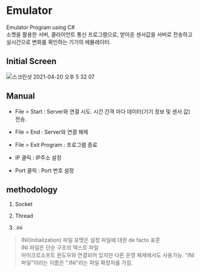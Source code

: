 # Emulator
Emulator Program using C#  
소켓을 활용한 서버, 클라이언트 통신 프로그램으로, 받아온 센서값을 서버로 전송하고 실시간으로 변화를 확인하는 기기의 에뮬레이터.

## Initial Screen   
![스크린샷 2021-04-20 오후 5 32 07](https://user-images.githubusercontent.com/67997760/115364425-58e37980-a1fe-11eb-92e1-c0d97976ea1c.png)

## Manual  
- File > Start : Server와 연결 시도. 시간 간격 마다 데이터(기기 정보 및 센서 값) 전송.
- File > End : Server와 연결 해제
- File > Exit Program : 프로그램 종료
  
- IP 클릭 : IP주소 설정
- Port 클릭 : Port 번호 설정


## methodology
1. Socket
> 
2. Thread
> 
3. .ini
> INI(Initialization) 파일 포맷은 설정 파일에 대한 de facto 표준  
> INI 파일은 단순 구조의 텍스트 파일  
>  마이크로소프트 윈도우와 연결되어 있지만 다른 운영 체제에서도 사용가능. "INI 파일"이라는 이름은 ".INI"라는 파일 확장자를 가짐.  
